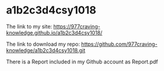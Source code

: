 # a1b2c3d4csy1018
The link to my site:
https://977craving-knowledge.github.io/a1b2c3d4csy1018/

The link to download my repo:
https://github.com/977craving-knowledge/a1b2c3d4csy1018.git

There is a Report included in my Github account as Report.pdf
